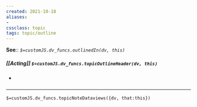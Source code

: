 ```yaml
---
created: 2021-10-18
aliases:
- 
cssclass: topic
tags: topic/outline
---
```


**See**:: 
*`$=customJS.dv_funcs.outlinedIn(dv, this)`*

##### [[Acting]] `$=customJS.dv_funcs.topicOutlineHeader(dv, this)`

- 

### <hr class="dataviews"/>

`$=customJS.dv_funcs.topicNoteDataviews({dv, that:this})`

